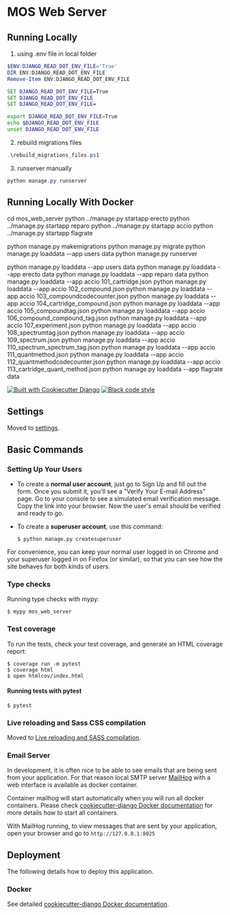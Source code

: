 # MOS Web Server

## Running Locally
1. using .env file in local folder
```powershell
$ENV:DJANGO_READ_DOT_ENV_FILE='True'
DIR ENV:DJANGO_READ_DOT_ENV_FILE
Remove-Item ENV:DJANGO_READ_DOT_ENV_FILE
```
```cmd
SET DJANGO_READ_DOT_ENV_FILE=True
SET DJANGO_READ_DOT_ENV_FILE
SET DJANGO_READ_DOT_ENV_FILE=
```
```bash
export DJANGO_READ_DOT_ENV_FILE=True
echo $DJANGO_READ_DOT_ENV_FILE
unset DJANGO_READ_DOT_ENV_FILE
```
2. rebuild migrations files
```powershell
.\rebuild_migrations_files.ps1
```
3. runserver manually
```powershell
python manage.py runserver
```

## Running Locally With Docker

cd mos_web_server
python ../manage.py startapp erecto
python ../manage.py startapp reparo
python ../manage.py startapp accio
python ../manage.py startapp flagrate

python manage.py makemigrations
python manage.py migrate
python manage.py loaddata --app users data
python manage.py runserver

python manage.py loaddata --app users data
python manage.py loaddata --app erecto data
python manage.py loaddata --app reparo data
python manage.py loaddata --app accio 101_cartridge.json
python manage.py loaddata --app accio 102_compound.json
python manage.py loaddata --app accio 103_compoundcodecounter.json
python manage.py loaddata --app accio 104_cartridge_compound.json
python manage.py loaddata --app accio 105_compoundtag.json
python manage.py loaddata --app accio 106_compound_compound_tag.json
python manage.py loaddata --app accio 107_experiment.json
python manage.py loaddata --app accio 108_spectrumtag.json
python manage.py loaddata --app accio 109_spectrum.json
python manage.py loaddata --app accio 110_spectrum_spectrum_tag.json
python manage.py loaddata --app accio 111_quantmethod.json
python manage.py loaddata --app accio 112_quantmethodcodecounter.json
python manage.py loaddata --app accio 113_cartridge_quant_method.json
python manage.py loaddata --app flagrate data


[![Built with Cookiecutter Django](https://img.shields.io/badge/built%20with-Cookiecutter%20Django-ff69b4.svg?logo=cookiecutter)](https://github.com/cookiecutter/cookiecutter-django/)
[![Black code style](https://img.shields.io/badge/code%20style-black-000000.svg)](https://github.com/ambv/black)

## Settings

Moved to [settings](http://cookiecutter-django.readthedocs.io/en/latest/settings.html).

## Basic Commands

### Setting Up Your Users

-   To create a **normal user account**, just go to Sign Up and fill out the form. Once you submit it, you'll see a "Verify Your E-mail Address" page. Go to your console to see a simulated email verification message. Copy the link into your browser. Now the user's email should be verified and ready to go.

-   To create a **superuser account**, use this command:

        $ python manage.py createsuperuser

For convenience, you can keep your normal user logged in on Chrome and your superuser logged in on Firefox (or similar), so that you can see how the site behaves for both kinds of users.

### Type checks

Running type checks with mypy:

    $ mypy mos_web_server

### Test coverage

To run the tests, check your test coverage, and generate an HTML coverage report:

    $ coverage run -m pytest
    $ coverage html
    $ open htmlcov/index.html

#### Running tests with pytest

    $ pytest

### Live reloading and Sass CSS compilation

Moved to [Live reloading and SASS compilation](https://cookiecutter-django.readthedocs.io/en/latest/developing-locally.html#sass-compilation-live-reloading).

### Email Server

In development, it is often nice to be able to see emails that are being sent from your application. For that reason local SMTP server [MailHog](https://github.com/mailhog/MailHog) with a web interface is available as docker container.

Container mailhog will start automatically when you will run all docker containers.
Please check [cookiecutter-django Docker documentation](http://cookiecutter-django.readthedocs.io/en/latest/deployment-with-docker.html) for more details how to start all containers.

With MailHog running, to view messages that are sent by your application, open your browser and go to `http://127.0.0.1:8025`

## Deployment

The following details how to deploy this application.

### Docker

See detailed [cookiecutter-django Docker documentation](http://cookiecutter-django.readthedocs.io/en/latest/deployment-with-docker.html).
